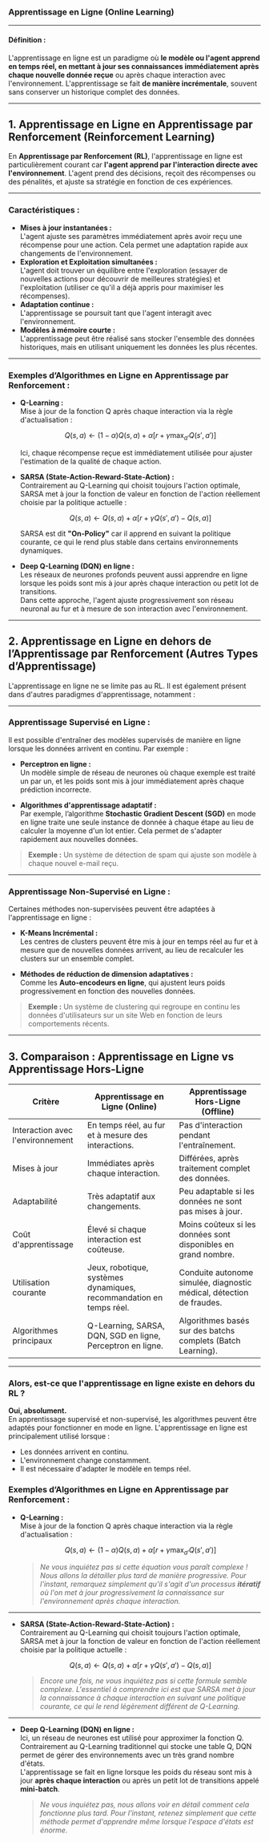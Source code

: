 ### **Apprentissage en Ligne (Online Learning)**

---

#### **Définition :**  
L'apprentissage en ligne est un paradigme où **le modèle ou l'agent apprend en temps réel, en mettant à jour ses connaissances immédiatement après chaque nouvelle donnée reçue** ou après chaque interaction avec l'environnement. L'apprentissage se fait **de manière incrémentale**, souvent sans conserver un historique complet des données.

---

## **1. Apprentissage en Ligne en Apprentissage par Renforcement (Reinforcement Learning)**  

En **Apprentissage par Renforcement (RL)**, l'apprentissage en ligne est particulièrement courant car **l'agent apprend par l'interaction directe avec l'environnement**. L'agent prend des décisions, reçoit des récompenses ou des pénalités, et ajuste sa stratégie en fonction de ces expériences.

---

### **Caractéristiques :**  
- **Mises à jour instantanées :**  
  L'agent ajuste ses paramètres immédiatement après avoir reçu une récompense pour une action. Cela permet une adaptation rapide aux changements de l'environnement.  
- **Exploration et Exploitation simultanées :**  
  L'agent doit trouver un équilibre entre l'exploration (essayer de nouvelles actions pour découvrir de meilleures stratégies) et l'exploitation (utiliser ce qu'il a déjà appris pour maximiser les récompenses).  
- **Adaptation continue :**  
  L'apprentissage se poursuit tant que l'agent interagit avec l'environnement.  
- **Modèles à mémoire courte :**  
  L'apprentissage peut être réalisé sans stocker l'ensemble des données historiques, mais en utilisant uniquement les données les plus récentes.  

---

### **Exemples d’Algorithmes en Ligne en Apprentissage par Renforcement :**  
- **Q-Learning :**  
  Mise à jour de la fonction Q après chaque interaction via la règle d'actualisation :
  
  $$
  Q(s, a) \leftarrow (1 - \alpha) Q(s, a) + \alpha \left[ r + \gamma \max_{a'} Q(s', a') \right]
  $$
  
  Ici, chaque récompense reçue est immédiatement utilisée pour ajuster l'estimation de la qualité de chaque action.

- **SARSA (State-Action-Reward-State-Action) :**  
  Contrairement au Q-Learning qui choisit toujours l'action optimale, SARSA met à jour la fonction de valeur en fonction de l'action réellement choisie par la politique actuelle :

  
  $$
  Q(s, a) \leftarrow Q(s, a) + \alpha \left[ r + \gamma Q(s', a') - Q(s, a) \right]
  $$
  
  SARSA est dit **"On-Policy"** car il apprend en suivant la politique courante, ce qui le rend plus stable dans certains environnements dynamiques.

- **Deep Q-Learning (DQN) en ligne :**  
  Les réseaux de neurones profonds peuvent aussi apprendre en ligne lorsque les poids sont mis à jour après chaque interaction ou petit lot de transitions.  
  Dans cette approche, l'agent ajuste progressivement son réseau neuronal au fur et à mesure de son interaction avec l'environnement.  

---

## **2. Apprentissage en Ligne en dehors de l’Apprentissage par Renforcement (Autres Types d’Apprentissage)**  

L'apprentissage en ligne ne se limite pas au RL. Il est également présent dans d'autres paradigmes d'apprentissage, notamment :  

---

### **Apprentissage Supervisé en Ligne :**  
Il est possible d'entraîner des modèles supervisés de manière en ligne lorsque les données arrivent en continu. Par exemple :  

- **Perceptron en ligne :**  
  Un modèle simple de réseau de neurones où chaque exemple est traité un par un, et les poids sont mis à jour immédiatement après chaque prédiction incorrecte.  

- **Algorithmes d'apprentissage adaptatif :**  
  Par exemple, l’algorithme **Stochastic Gradient Descent (SGD)** en mode en ligne traite une seule instance de donnée à chaque étape au lieu de calculer la moyenne d'un lot entier. Cela permet de s'adapter rapidement aux nouvelles données.  

> **Exemple :** Un système de détection de spam qui ajuste son modèle à chaque nouvel e-mail reçu.  

---

### **Apprentissage Non-Supervisé en Ligne :**  
Certaines méthodes non-supervisées peuvent être adaptées à l'apprentissage en ligne :  

- **K-Means Incrémental :**  
  Les centres de clusters peuvent être mis à jour en temps réel au fur et à mesure que de nouvelles données arrivent, au lieu de recalculer les clusters sur un ensemble complet.  

- **Méthodes de réduction de dimension adaptatives :**  
  Comme les **Auto-encodeurs en ligne**, qui ajustent leurs poids progressivement en fonction des nouvelles données.  

> **Exemple :** Un système de clustering qui regroupe en continu les données d'utilisateurs sur un site Web en fonction de leurs comportements récents.  

---

## **3. Comparaison : Apprentissage en Ligne vs Apprentissage Hors-Ligne**  

| Critère                  | Apprentissage en Ligne (Online)         | Apprentissage Hors-Ligne (Offline) |
|--------------------------|-----------------------------------------|-----------------------------------|
| Interaction avec l'environnement | En temps réel, au fur et à mesure des interactions.  | Pas d'interaction pendant l'entraînement. |
| Mises à jour             | Immédiates après chaque interaction.   | Différées, après traitement complet des données. |
| Adaptabilité             | Très adaptatif aux changements.        | Peu adaptable si les données ne sont pas mises à jour. |
| Coût d'apprentissage      | Élevé si chaque interaction est coûteuse.  | Moins coûteux si les données sont disponibles en grand nombre. |
| Utilisation courante      | Jeux, robotique, systèmes dynamiques, recommandation en temps réel.  | Conduite autonome simulée, diagnostic médical, détection de fraudes. |
| Algorithmes principaux    | Q-Learning, SARSA, DQN, SGD en ligne, Perceptron en ligne. | Algorithmes basés sur des batchs complets (Batch Learning). |

---

### **Alors, est-ce que l'apprentissage en ligne existe en dehors du RL ?**  
**Oui, absolument.**  
En apprentissage supervisé et non-supervisé, les algorithmes peuvent être adaptés pour fonctionner en mode en ligne. L'apprentissage en ligne est principalement utilisé lorsque :  
- Les données arrivent en continu.  
- L'environnement change constamment.  
- Il est nécessaire d'adapter le modèle en temps réel.  




### **Exemples d’Algorithmes en Ligne en Apprentissage par Renforcement :**  

- **Q-Learning :**  
  Mise à jour de la fonction Q après chaque interaction via la règle d'actualisation :
  
  $$
  Q(s, a) \leftarrow (1 - \alpha) Q(s, a) + \alpha \left[ r + \gamma \max_{a'} Q(s', a') \right]
  $$
  
  > *Ne vous inquiétez pas si cette équation vous paraît complexe ! Nous allons la détailler plus tard de manière progressive. Pour l'instant, remarquez simplement qu'il s'agit d'un processus **itératif** où l'on met à jour progressivement la connaissance sur l'environnement après chaque interaction.*  

---

- **SARSA (State-Action-Reward-State-Action) :**  
  Contrairement au Q-Learning qui choisit toujours l'action optimale, SARSA met à jour la fonction de valeur en fonction de l'action réellement choisie par la politique actuelle :


  $$
  Q(s, a) \leftarrow Q(s, a) + \alpha \left[ r + \gamma Q(s', a') - Q(s, a) \right]
  $$
  
  > *Encore une fois, ne vous inquiétez pas si cette formule semble complexe. L'essentiel à comprendre ici est que SARSA met à jour la connaissance à chaque interaction en suivant une politique courante, ce qui le rend légèrement différent de Q-Learning.*  

---

- **Deep Q-Learning (DQN) en ligne :**  
  Ici, un réseau de neurones est utilisé pour approximer la fonction Q. Contrairement au Q-Learning traditionnel qui stocke une table Q, DQN permet de gérer des environnements avec un très grand nombre d'états.  
  L'apprentissage se fait en ligne lorsque les poids du réseau sont mis à jour **après chaque interaction** ou après un petit lot de transitions appelé **mini-batch**.  
  > *Ne vous inquiétez pas, nous allons voir en détail comment cela fonctionne plus tard. Pour l'instant, retenez simplement que cette méthode permet d'apprendre même lorsque l'espace d'états est énorme.*  

